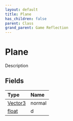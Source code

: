 ```yaml
---
layout: default
title: Plane
has_children: false
parent: Class
grand_parent: Game Reflection
---
```

# Plane
Description 

## Fields

| Type | Name |
|:----------|:--------------|
| [Vector3](/riftbreaker-wiki/docs/game-reflection/classes/vector3/) | normal |
| [float](/riftbreaker-wiki/docs/game-reflection/components/float/) | d |


